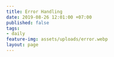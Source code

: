 ```yaml
---
title: Error Handling
date: 2019-08-26 12:01:00 +07:00
published: false
tags:
- daily
feature-img: assets/uploads/error.webp
layout: page
---
```


